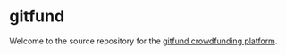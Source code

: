 # gitfund

Welcome to the source repository for the [gitfund crowdfunding platform].


[gitfund crowdfunding platform]: https://www.gitfund.io
